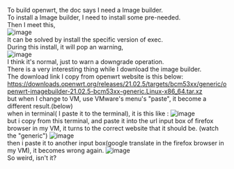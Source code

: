 To build openwrt, the doc says I need a Image builder.  
To install a Image builder, I need to install some pre-needed.  
Then I meet this,  
![image](https://user-images.githubusercontent.com/50364332/206227606-424be2e1-6793-4898-86ce-ca7fffa6f84e.png)  
It can be solved by install the specific version of exec.  
During this install, it will pop an warning,  
![image](https://user-images.githubusercontent.com/50364332/206228268-ab6bce3b-6880-469a-a614-6386c9fba2ba.png)  
I think it's normal, just to warn a downgrade operation.  
There is a very interesting thing while I download the image builder.  
The download link I copy from openwrt website is this below:  
https://downloads.openwrt.org/releases/21.02.5/targets/bcm53xx/generic/openwrt-imagebuilder-21.02.5-bcm53xx-generic.Linux-x86_64.tar.xz  
but when I change to VM, use VMware's menu's "paste", it become a different result.(below)  
when in terminal( I paste it to the terminal), it is this like : ![image](https://user-images.githubusercontent.com/50364332/206231024-36bcbf56-e275-48a0-9fa9-df2516e2d476.png)  
but i copy from this terminal, and paste it into the url input box of firefox browser in my VM, it turns to the correct website that it should be. (watch the "generic") ![image](https://user-images.githubusercontent.com/50364332/206231585-e96b2c1a-c48f-4f7f-a5fa-514a2d43828a.png)  
then i paste it to another input box(google translate in the firefox browser in my VM), it becomes wrong again. ![image](https://user-images.githubusercontent.com/50364332/206232085-df55ef93-5a96-404d-8afd-bf7e856b8115.png)  
So weird, isn't it?  


